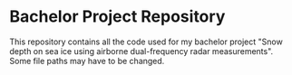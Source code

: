 # Bachelor Project Repository

This repository contains all the code used for my bachelor project "Snow depth on sea ice using airborne dual-frequency radar measurements". Some file paths may have to be changed.